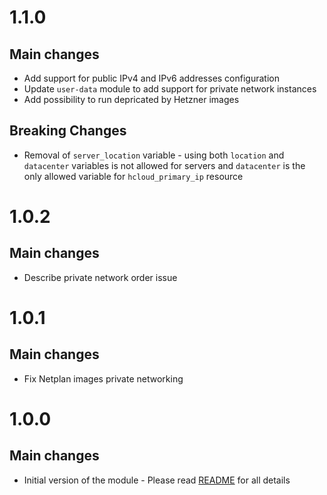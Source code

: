 # 1.1.0
## Main changes
- Add support for public IPv4 and IPv6 addresses configuration
- Update `user-data` module to add support for private network instances
- Add possibility to run depricated by Hetzner images
## Breaking Changes
- Removal of `server_location` variable - using both `location` and `datacenter` variables is not allowed for servers and `datacenter` is the only allowed variable for `hcloud_primary_ip` resource

# 1.0.2
## Main changes
- Describe private network order issue

# 1.0.1
## Main changes
- Fix Netplan images private networking

# 1.0.0
## Main changes
- Initial version of the module - Please read [README](README.md) for all details